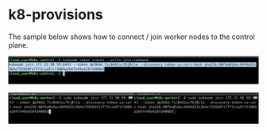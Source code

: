 # k8-provisions


The sample below shows how to connect / join worker nodes to the control
plane.


![example_1.png](example_1.png)


![example_2.png](example_2.png)